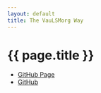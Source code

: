 ```yaml
---
layout: default
title: The VauLSMorg Way
---
```


[comment]: # (This is the most platform independent comment)

# {{ page.title }}

- [GitHub Page](https://pamulang.vlsm.org/)
- [GitHub](https://github.com/webjekyll/pamulang/)


